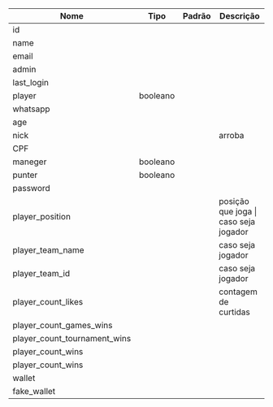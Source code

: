 | Nome | Tipo | Padrão | Descrição |
|------|------|--------|-----------|
| id |  |  |  |
| name |  |  |  |
| email |  |  |  |
| admin |  |  |  |
| last_login |  |  |  |
| player | booleano |  |  |
| whatsapp |  |  |  |
| age |  |  |  |
| nick |  |  | arroba |
| CPF |  |  |  |
| maneger | booleano |  |  |
| punter | booleano |  |  |
| password |  |  |  |
| player_position |  |  | posição que joga \| caso seja jogador |
| player_team_name |  |  | caso seja jogador |
| player_team_id |  |  | caso seja jogador |
| player_count_likes |  |  | contagem de curtidas |
| player_count_games_wins |  |  |  |
| player_count_tournament_wins |  |  |  |
| player_count_wins |  |  |  |
| player_count_wins |  |  |  |
| wallet |  |  |  |
| fake_wallet |  |  |  |

